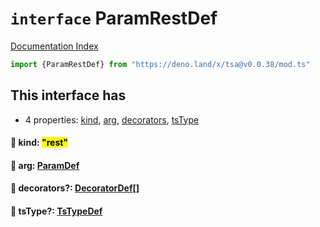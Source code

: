 # `interface` ParamRestDef

[Documentation Index](../README.md)

```ts
import {ParamRestDef} from "https://deno.land/x/tsa@v0.0.38/mod.ts"
```

## This interface has

- 4 properties:
[kind](#-kind-rest),
[arg](#-arg-paramdef),
[decorators](#-decorators-decoratordef),
[tsType](#-tstype-tstypedef)


#### 📄 kind: <mark>"rest"</mark>



#### 📄 arg: [ParamDef](../type.ParamDef/README.md)



#### 📄 decorators?: [DecoratorDef](../interface.DecoratorDef/README.md)\[]



#### 📄 tsType?: [TsTypeDef](../type.TsTypeDef/README.md)



